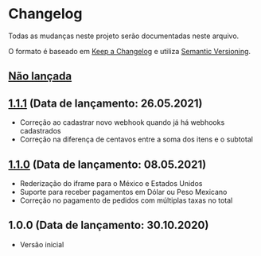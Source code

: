 # Changelog
Todas as mudanças neste projeto serão documentadas neste arquivo.

O formato é baseado em [Keep a Changelog](https://keepachangelog.com/pt-BR/1.0.0/) 
e utiliza [Semantic Versioning](https://semver.org/lang/pt-BR/spec/v2.0.0.html).

## [Não lançada]

## [1.1.1] (Data de lançamento: 26.05.2021)
- Correção ao cadastrar novo webhook quando já há webhooks cadastrados
- Correção na diferença de centavos entre a soma dos itens e o subtotal

## [1.1.0] (Data de lançamento: 08.05.2021)
- Rederização do iframe para o México e Estados Unidos
- Suporte para receber pagamentos em Dólar ou Peso Mexicano
- Correção no pagamento de pedidos com múltiplas taxas no total

## 1.0.0 (Data de lançamento: 30.10.2020)
- Versão inicial

[Não lançada]: https://github.com/br-paypaldev/opencart-module/compare/1.1.1...HEAD
[1.1.1]: https://github.com/br-paypaldev/opencart-module/compare/1.1.0...1.1.1
[1.1.0]: https://github.com/br-paypaldev/opencart-module/compare/1.0.0...1.1.0
